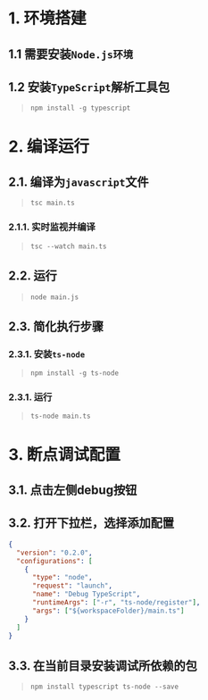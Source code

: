# 1. 环境搭建
## 1.1 需要安装`Node.js环境`
## 1.2 安装`TypeScript`解析工具包
> `npm install -g typescript`

# 2. 编译运行
## 2.1. 编译为`javascript`文件
> `tsc main.ts`
### 2.1.1. 实时监视并编译
> `tsc --watch main.ts`
## 2.2. 运行
> `node main.js`
## 2.3. 简化执行步骤
### 2.3.1. 安装`ts-node`
> `npm install -g ts-node`
### 2.3.1. 运行
> `ts-node main.ts`

# 3. 断点调试配置
## 3.1. 点击左侧debug按钮
## 3.2. 打开下拉栏，选择添加配置
```json
{
  "version": "0.2.0",
  "configurations": [
    {
      "type": "node",
      "request": "launch",
      "name": "Debug TypeScript",
      "runtimeArgs": ["-r", "ts-node/register"],
      "args": ["${workspaceFolder}/main.ts"]
    }
  ]
}
```
## 3.3. 在当前目录安装调试所依赖的包
> `npm install typescript ts-node --save`
